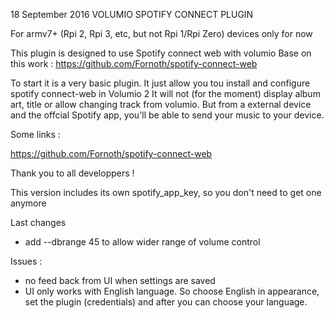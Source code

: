 18 September 2016
	VOLUMIO SPOTIFY CONNECT PLUGIN

For armv7+ (Rpi 2, Rpi 3, etc, but not Rpi 1/Rpi Zero) devices only for now

This plugin is designed to use Spotify connect web with volumio
Base on this work : https://github.com/Fornoth/spotify-connect-web

To start it is a very basic plugin.
It just allow you tou install and configure spotify connect-web in Volumio 2
It will not (for the moment) display album art, title or allow changing track from volumio.
But from a external device and the offcial Spotify app, you'll be able to send your music to your device.

Some links :

https://github.com/Fornoth/spotify-connect-web

Thank you to all developpers !

This version includes its own spotify_app_key, so you don't need to get one anymore

Last changes
- add --dbrange 45 to allow wider range of volume control

Issues : 
- no feed back from UI when settings are saved
- UI only works with English language. So choose English in appearance, set the plugin (credentials) and after you can choose your language. 
